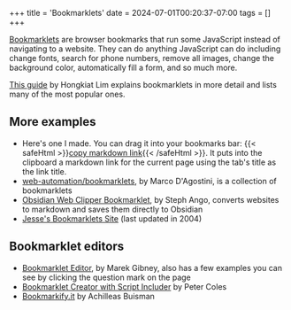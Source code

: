 +++
title = 'Bookmarklets'
date = 2024-07-01T00:20:37-07:00
tags = []
+++

[Bookmarklets](https://en.wikipedia.org/wiki/Bookmarklet) are browser bookmarks that run some JavaScript instead of navigating to a website. They can do anything JavaScript can do including change fonts, search for phone numbers, remove all images, change the background color, automatically fill a form, and so much more.

[This guide](https://www.hongkiat.com/blog/100-useful-bookmarklets-for-better-productivity-ultimate-list/) by Hongkiat Lim explains bookmarklets in more detail and lists many of the most popular ones.

## More examples

- Here's one I made. You can drag it into your bookmarks bar: {{< safeHtml >}}<a href="javascript: navigator.clipboard.writeText('[' + document.title + '](' + location.href + ')');">copy markdown link</a>{{< /safeHtml >}}. It puts into the clipboard a markdown link for the current page using the tab's title as the link title.
- [web-automation/bookmarklets](https://github.com/madacol/web-automation/tree/master/bookmarklets), by Marco D'Agostini, is a collection of bookmarklets
- [Obsidian Web Clipper Bookmarklet](https://gist.github.com/kepano/90c05f162c37cf730abb8ff027987ca3), by Steph Ango, converts websites to markdown and saves them directly to Obsidian
- [Jesse's Bookmarklets Site](https://www.squarefree.com/bookmarklets/) (last updated in 2004)

## Bookmarklet editors

- [Bookmarklet Editor](https://www.gibney.org/bookmarklet_editor), by Marek Gibney, also has a few examples you can see by clicking the question mark on the page
- [Bookmarklet Creator with Script Includer](https://mrcoles.com/bookmarklet/) by Peter Coles
- [Bookmarkify.it](https://bookmarkify.it/) by Achilleas Buisman
